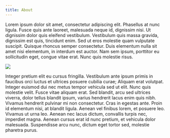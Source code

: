 ```yaml
---
title: About
---
```

Lorem ipsum dolor sit amet, consectetur adipiscing elit. Phasellus at nunc ligula. Fusce quis ante laoreet, malesuada neque id, dignissim nisi. Ut dignissim dolor quis eleifend vestibulum. Vestibulum quis massa gravida, dignissim est quis, tincidunt enim. Sed ut eros molestie quam vulputate suscipit. Quisque rhoncus semper consectetur. Duis elementum nulla sit amet nisi elementum, in interdum est auctor. Nam sem ipsum, porttitor eu sollicitudin eget, congue vitae erat. Nunc quis molestie risus.

![](/img/cornbread.jpeg)

Integer pretium elit eu cursus fringilla. Vestibulum ante ipsum primis in faucibus orci luctus et ultrices posuere cubilia curae; Aliquam erat volutpat. Integer euismod dui nec metus tempor vehicula sed ut elit. Nunc quis molestie velit. Fusce vitae aliquam erat. Sed blandit, arcu sed ultrices viverra, dolor tellus blandit ipsum, varius hendrerit lacus enim quis nibh. Vivamus hendrerit pulvinar mi non consectetur. Cras in egestas ante. Proin id elementum nisi, at blandit ligula. Aenean vel finibus lorem, et posuere leo. Vivamus ut urna leo. Aenean nec lacus dictum, convallis turpis nec, imperdiet magna. Aenean cursus erat id nunc pretium, et vehicula dolor malesuada. Suspendisse arcu nunc, dictum eget tortor sed, molestie pharetra purus.